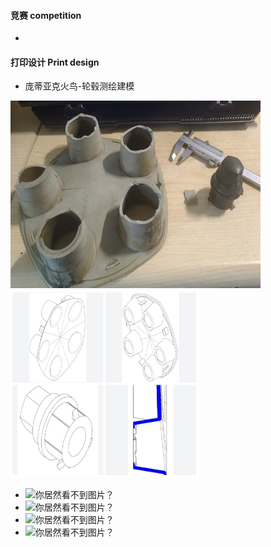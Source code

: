 
#### 竞赛 competition

- 

#### 打印设计 Print design

- 庞蒂亚克火鸟-轮毂测绘建模

<img src="contents/data/personal/轮毂测绘打印.jpg" alt="你居然看不到图片？" width="400" height="300"><img src="contents/data/personal/轮毂模型.jpg" alt="你居然看不到图片？" width="300" height="300">

- <img src="data" alt="你居然看不到图片？" width="300" height="300">
- <img src="data" alt="你居然看不到图片？" width="300" height="300">
- <img src="data" alt="你居然看不到图片？" width="300" height="300">
- <img src="data" alt="你居然看不到图片？" width="300" height="300">
